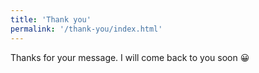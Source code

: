 ```yaml
---
title: 'Thank you'
permalink: '/thank-you/index.html'
---
```


Thanks for your message. I will come back to you soon 😀